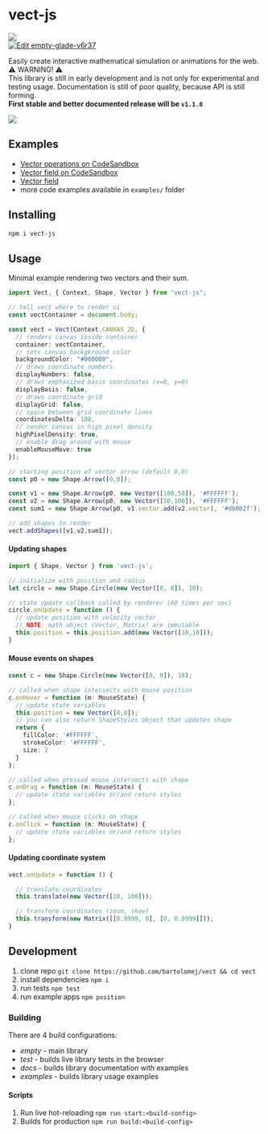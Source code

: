 # vect-js

![](https://img.shields.io/npm/v/vect-js)
<br>
[![Edit empty-glade-v6r37](https://codesandbox.io/static/img/play-codesandbox.svg)](https://codesandbox.io/s/empty-glade-v6r37?fontsize=14&hidenavigation=1&theme=dark)

Easily create interactive mathematical simulation or animations for the web.
<br>
⚠️ WARNING! ⚠️
<br> 
This library is still in early development and is not only for experimental and testing usage. Documentation is still of poor quality, because API is still forming.
<br>
**First stable and better documented release will be `v1.1.0`**

![](https://media2.giphy.com/media/j1sBpuk28w2ESJRcPG/giphy.gif)

## Examples

- [Vector operations on CodeSandbox](https://codesandbox.io/s/clever-fast-3q4jo?fontsize=14&hidenavigation=1&theme=dark)
- [Vector field on CodeSandbox](https://codesandbox.io/s/empty-glade-v6r37?fontsize=14&hidenavigation=1&theme=dark)
- [Vector field](https://bartolomej.github.io/vector-field/)
- more code examples available in `examples/` folder

## Installing

```bash
npm i vect-js
```

## Usage 

Minimal example rendering two vectors and their sum.
```typescript
import Vect, { Context, Shape, Vector } from "vect-js";

// tell vect where to render ui
const vectContainer = document.body;

const vect = Vect(Context.CANVAS_2D, {
  // renders canvas inside container
  container: vectContainer,
  // sets canvas backgkround color
  backgroundColor: "#000000",
  // draws coordinate numbers
  displayNumbers: false,
  // draws emphasized basis coordinates (x=0, y=0)
  displayBasis: false,
  // draws coordinate grid
  displayGrid: false,
  // space between grid coordinate lines
  coordinatesDelta: 100,
  // render canvas in high pixel density
  highPixelDensity: true,
  // enable drag around with mouse
  enableMouseMove: true
});

// starting position of vector arrow (default 0,0)
const p0 = new Shape.Arrow([0,0]);

const v1 = new Shape.Arrow(p0, new Vector([100,50]), '#FFFFFF');
const v2 = new Shape.Arrow(p0, new Vector([50,100]), '#FFFFFF');
const sum1 = new Shape.Arrow(p0, v1.vector.add(v2.vector), '#db002f');

// add shapes to render
vect.addShapes([v1,v2,sum1]);
```

#### Updating shapes
```typescript
import { Shape, Vector } from 'vect-js';

// initialize with position and radius
let circle = new Shape.Circle(new Vector([0, 0]), 10);

// state update callback called by renderer (60 times per sec)
circle.onUpdate = function () {
  // update position with velocity vector
  // NOTE: math object (Vector, Matrix) are immutable
  this.position = this.position.add(new Vector([10,10]));
}
```

#### Mouse events on shapes
```typescript
const c = new Shape.Circle(new Vector([0, 0]), 10);

// called when shape intersects with mouse position
c.onHover = function (m: MouseState) {
  // update state variables
  this.position = new Vector([0,0]);
  // you can also return ShapeStyles object that updates shape
  return {
    fillColor: '#FFFFFF',
    strokeColor: '#FFFFFF',
    size: 2
  }
};

// called when pressed mouse intersects with shape
c.onDrag = function (m: MouseState) {
  // update state variables or/and return styles
};

// called when mouse clicks on shape
c.onClick = function (m: MouseState) {
  // update state variables or/and return styles
};
```

#### Updating coordinate system
```typescript
vect.onUpdate = function () {

  // translate coordinates
  this.translate(new Vector([10, 100]));

  // transform coordinates (zoom, skew)
  this.transform(new Matrix([[0.9999, 0], [0, 0.9999]]));
}

```
## Development

1. clone repo `git clone https://github.com/bartolomej/vect && cd vect`
2. install dependencies `npm i`
3. run tests `npm test`
4. run example apps `npm position`

### Building

There are 4 build configurations:
- *empty* - main library
- *test* - builds live library tests in the browser
- *docs* - builds library documentation with examples
- *examples* - builds library usage examples

#### Scripts
1. Run live hot-reloading `npm run start:<build-config>`
2. Builds for production `npm run build:<build-config>`
